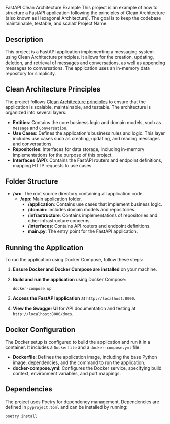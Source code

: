 FastAPI Clean Architecture Example
This project is an example of how to structure a FastAPI application following the principles of Clean Architecture (also known as Hexagonal Architecture). The goal is to keep the codebase maintainable, testable, and scala# Project Name

## Description

This project is a FastAPI application implementing a messaging system using Clean Architecture principles. It allows for the creation, updating, deletion, and retrieval of messages and conversations, as well as appending messages to conversations. The application uses an in-memory data repository for simplicity.

## Clean Architecture Principles

The project follows [Clean Architecture principles](https://blog.cleancoder.com/uncle-bob/2012/08/13/the-clean-architecture.html) to ensure that the application is scalable, maintainable, and testable. The architecture is organized into several layers:

- **Entities**: Contains the core business logic and domain models, such as `Message` and `Conversation`.
- **Use Cases**: Defines the application's business rules and logic. This layer includes use cases such as creating, updating, and reading messages and conversations.
- **Repositories**: Interfaces for data storage, including in-memory implementations for the purpose of this project.
- **Interfaces (API)**: Contains the FastAPI routers and endpoint definitions, mapping HTTP requests to use cases.

## Folder Structure

- **/src**: The root source directory containing all application code.
  - **/app**: Main application folder.
    - **/application**: Contains use cases that implement business logic.
    - **/domain**: Includes domain models and repositories.
    - **/infrastructure**: Contains implementations of repositories and other infrastructure concerns.
    - **/interfaces**: Contains API routers and endpoint definitions.
    - **main.py**: The entry point for the FastAPI application.

## Running the Application

To run the application using Docker Compose, follow these steps:

1. **Ensure Docker and Docker Compose are installed** on your machine.

2. **Build and run the application** using Docker Compose:

    ```sh
    docker-compose up
    ```

3. **Access the FastAPI application** at `http://localhost:8000`.

4. **View the Swagger UI** for API documentation and testing at `http://localhost:8000/docs`.

## Docker Configuration

The Docker setup is configured to build the application and run it in a container. It includes a `Dockerfile` and a `docker-compose.yml` file:

- **Dockerfile**: Defines the application image, including the base Python image, dependencies, and the command to run the application.
- **docker-compose.yml**: Configures the Docker service, specifying build context, environment variables, and port mappings.

## Dependencies

The project uses Poetry for dependency management. Dependencies are defined in `pyproject.toml` and can be installed by running:

```sh
poetry install